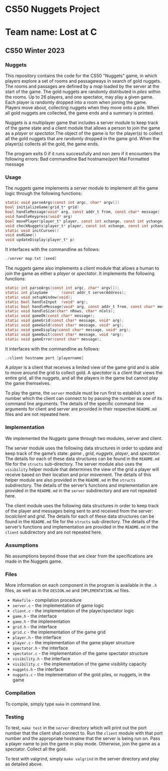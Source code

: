 # CS50 Nuggets Project
# Team name: Lost at C
## CS50 Winter 2023


### Nuggets
This repository contains the code for the CS50 "Nuggets" game, in which players explore a set of rooms and passageways in search of gold nuggets.
The rooms and passages are defined by a *map* loaded by the server at the start of the game.
The gold nuggets are randomly distributed in *piles* within the rooms.
Up to 26 players, and one spectator, may play a given game.
Each player is randomly dropped into a room when joining the game.
Players move about, collecting nuggets when they move onto a pile.
When all gold nuggets are collected, the game ends and a summary is printed.

Nuggets is a multiplayer game that includes a server module to keep track of the game state and a client module that allows a person to join the game as a _player_ or _spectator_.The object of the game is for the player(s) to collect all the gold nuggets that are randomly dropped in the game grid. When the player(s) collects all the gold, the game ends.


The program exits 0 if it runs successfully and non zero if it encounters the following errors:
Bad commandline
Bad hostname/port
Mal Formatted message

### Usage


The *nuggets* game implements a _server_ module to implement all the game logic through the following functions:


```c
static void parseArgs(const int argc, char* argv[])
bool initializeGame(grid_t* grid)
bool handleMessage(void* arg, const addr_t from, const char* message)
void handleKeypress(void* arg)
bool movePlayer(player_t* player, const int xchange, const int ychange)
void checkNuggets(player_t* player, const int xchange, const int ychange)
static void initCurses()
void endGame()
void updateDisplay(player_t* p)
```
It interfaces with the commandline as follows:

```c
./server map.txt [seed]
```

The *nuggets* game also implements a _client_ module that allows a human to join the game as either a _player_ or _spectator_. It implements the following functions:


```c
static int parseArgs(const int argc, char* argv[]);
static int playGame      (const addr_t serverAddress);
static void setupWindow(void);
static bool handleInput  (void* arg);
static bool handleMessage(void* arg, const addr_t from, const char* message);
static void handleSize(char* nRows, char* nCols);
static void gameOk(const char* message);
static void gameGrid(const char* message, void* arg);
static void gameGold(const char* message, void* arg);
static void gameDisplay(const char* message, void* arg);
static void gameQuit(const char* message, void *arg);
static void gameError(const char* message);
```

It interfaces with the commandline as follows:

```c
./client hostname port [playername]
```

A _player_ is a client that receives a limited view of the game grid and is able to move around the grid to collect gold. A _spectator_ is a client that views the entire grid, all the nuggets, and all the players in the game but cannot play the game themselves. 


To play the game, the `server` module must be run first to establish a port number which the client can connect to by passing the number as one of its command line arguments. The details of the specific command line arguments for client and server are provided in their respective `README.md` files and are not repeated here.  


### Implementation


We implemented the *Nuggets* game through two modules, server and client.


The server module uses the following data structures in order to update and keep track of the game’s state: _game_ , _grid_, _nuggets_, _player_, and _spectator_. The details for each of these data structures can be found in the `README.md` file for the `structs` sub-directory. The server module also uses the `visibility` helper module that determines the view of the grid a player will receive based on their location and prior movement. The details of this helper module are also provided in the `README.md` in the `structs` subdirectory. The details of the server’s functions and implementation are provided in the `README.md` in the `server` subdirectory and are not repeated here.


The client module uses the following data structures in order to keep track of the player and messages being sent to and received from the server: _localclient_ and _grid_. The details for each of these data structures can be found in the `README.md` file for the `structs` sub-directory. The details of the server’s functions and implementation are provided in the `README.md` in the `client` subdirectory and are not repeated here.




### Assumptions


No assumptions beyond those that are clear from the specifications are made in the Nuggets game.


### Files


More information on each component in the program is available in the `.h` files, as well as in the `DESIGN.md` and `IMPLEMENTATION.md` files.
* `Makefile` - compilation procedure
* `server.c` - the implementation of game logic
* `client.c` - the implementation of the player/spectator logic
* `game.h` - the interface
* `game.h` - the implementation
* `grid.h` - the interface
* `grid.c` - the implementation of the game grid 
* `player.h` - the interface
* `player.c` - the implementation of the game player structure
* `spectator.h` - the interface
* `spectator.c` - the implementation of the game spectator structure
* `visibility.h` - the interface
* `visibility.c` - the implementation of the game visibility capacity
* `nuggets.h` - the interface
* `nuggets.c` - the implementation of the gold piles, or nuggets, in the game


### Compilation


To compile, simply type `make` in command line.


### Testing


To test, `make test` in the `server` directory which will print out the port number that the client shall connect to. Run the `client` module with that port number and the appropriate hostname that the server is being run on. Pass a player name to join the game in play mode. Otherwise, join the game as a spectator. Collect all the gold. 
 
To test with valgrind, simply `make valgrind` in the server directory and play as detailed above.

